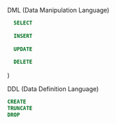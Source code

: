 DML (Data Manipulation Language)
```SQL
  SELECT
     
  INSERT
     
  UPDATE
     
  DELETE
```
   )
 
DDL (Data Definition Language)
```SQL
CREATE
TRUNCATE
DROP
```
